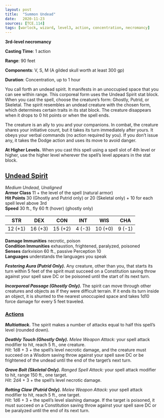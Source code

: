 ```yaml
---
layout: post
title:  "Summon Undead"
date:   2020-11-23
sources: [TCE.114]
tags: [warlock, wizard, level3, action, concentration, necromancy]
---
```


**3rd-level necromancy**

**Casting Time**: 1 action

**Range**: 90 feet

**Components**: V, S, M (A gilded skull worth at least 300 gp)

**Duration**: Concentration, up to 1 hour

You call forth an undead spirit. It manifests in an unoccupied space that you can see within range. This corporeal form uses the Undead Spirit stat block. When you cast the spell, choose the creature’s form: Ghostly, Putrid, or Skeletal. The spirit resembles an undead creature with the chosen form, which determines certain traits in its stat block. The creature disappears when it drops to 0 hit points or when the spell ends.

The creature is an ally to you and your companions. In combat, the creature shares your initiative count, but it takes its turn immediately after yours. It obeys your verbal commands (no action required by you). If you don’t issue any, it takes the Dodge action and uses its move to avoid danger.

**At Higher Levels.** When you cast this spell using a spell slot of 4th level or higher, use the higher level wherever the spell’s level appears in the stat block.

## <u>Undead Spirit</u>

*Medium Undead, Unaligned*  
**Armor Class** 11 + the level of the spell (natural armor)  
**Hit Points** 30 (Ghostly and Putrid only) or 20 (Skeletal only) + 10 for each spell level above 3rd  
**Speed** 30 ft., fly 60 ft (hover) (ghostly only)

| STR   | DEX   | CON   | INT   | WIS   | CHA   |
|:-----:|:-----:|:-----:|:-----:|:-----:|:-----:|
|12 (+1)|16 (+3)|15 (+2)|4  (-3)|10 (+0)|9  (-1)|

**Damage Immunities** necrotic, poison  
**Condition Immunities** exhaustion, frightened, paralyzed, poisoned  
**Senses** darkvision 60 ft., passive Perception 10  
**Languages** understands the languages you speak

***Festering Aura (Putrid Only).*** Any creature, other than you, that starts its turn within 5 feet of the spirit must succeed on a Constitution saving throw against your spell save DC or be poisoned until the start of its next turn.

***Incorporeal Passage (Ghostly Only).*** The spirit can move through other creatures and objects as if they were difficult terrain. If it ends its turn inside an object, it is shunted to the nearest unoccupied space and takes 1d10 force damage for every 5 feet traveled.

### <u>Actions</u>
***Multiattack.*** The spirit makes a number of attacks equal to half this spell’s level (rounded down).

***Deathly Touch (Ghostly Only).*** *Melee Weapon Attack:* your spell attack modifier to hit, reach 5 ft., one creature.  
*Hit:* 1d8 + 3 + the spell’s level necrotic damage, and the creature must succeed on a Wisdom saving throw against your spell save DC or be frightened of the undead until the end of the target’s next turn.

***Grave Bolt (Skeletal Only).*** *Ranged Spell Attack:* your spell attack modifier to hit, range 150 ft., one target.  
*Hit:* 2d4 + 3 + the spell’s level necrotic damage.

***Rotting Claw (Putrid Only).*** *Melee Weapon Attack:* your spell attack modifier to hit, reach 5 ft., one target.  
*Hit:* 1d6 + 3 + the spell’s level slashing damage. If the target is poisoned, it must succeed on a Constitution saving throw against your spell save DC or be paralyzed until the end of its next turn.
